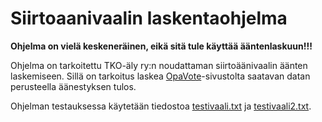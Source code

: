 # Siirtoaanivaalin laskentaohjelma

**Ohjelma on vielä keskeneräinen, eikä sitä tule käyttää ääntenlaskuun!!!**

Ohjelma on tarkoitettu TKO-äly ry:n noudattaman siirtoäänivaalin äänten laskemiseen.
Sillä on tarkoitus laskea [OpaVote](https://www.opavote.com/)-sivustolta saatavan datan perusteella äänestyksen tulos.

Ohjelman testauksessa käytetään tiedostoa [testivaali.txt](https://github.com/mkkarl/Siirtoaanivaali/blob/main/testivaali.txt)
ja [testivaali2.txt](https://github.com/mkkarl/Siirtoaanivaali/blob/main/testivaali2.txt).
